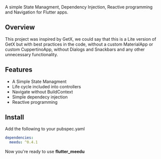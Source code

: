 A simple State Managment, Dependency Injection, Reactive programming and Navigation for Flutter apps.


## Overview
This project was inspired by GetX, we could say that this is a Lite version of GetX but with best practices in the code, without a custom MaterialApp or custom CuppertinoApp, without Dialogs and Snackbars and any other unnecessary functionality.


## Features
- A Simple State Managment
- Life cycle included into controllers
- Navigate without BuildContext
- Simple dependecy injection
- Reactive programming


## Install
Add the following to your pubspec.yaml
```yaml
dependencies:
  meedu: ^0.4.1
```

Now you're ready to use **flutter_meedu**